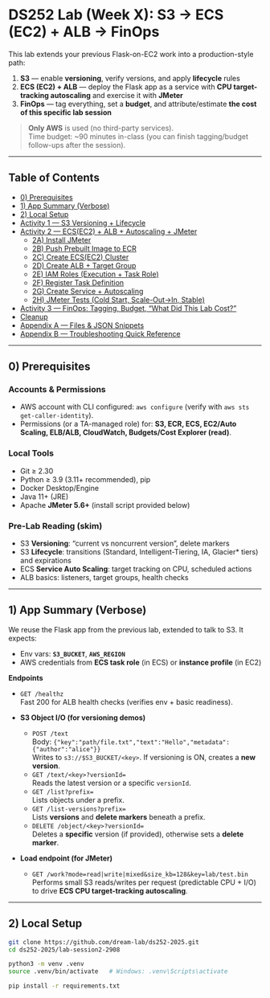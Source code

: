 # DS252 Lab (Week X): S3 → ECS (EC2) + ALB → FinOps

This lab extends your previous Flask-on-EC2 work into a production-style path:

1) **S3** — enable **versioning**, verify versions, and apply **lifecycle** rules  
2) **ECS (EC2) + ALB** — deploy the Flask app as a service with **CPU target-tracking autoscaling** and exercise it with **JMeter**  
3) **FinOps** — tag everything, set a **budget**, and attribute/estimate **the cost of this specific lab session**

> **Only AWS** is used (no third-party services).  
> Time budget: ~90 minutes in-class (you can finish tagging/budget follow-ups after the session).

---

## Table of Contents

- [0) Prerequisites](#0-prerequisites)
- [1) App Summary (Verbose)](#1-app-summary-verbose)
- [2) Local Setup](#2-local-setup)
- [Activity 1 — S3 Versioning + Lifecycle](#activity-1--s3-versioning--lifecycle)
- [Activity 2 — ECS(EC2) + ALB + Autoscaling + JMeter](#activity-2--ecsec2--alb--autoscaling--jmeter)
  - [2A) Install JMeter](#2a-install-jmeter)
  - [2B) Push Prebuilt Image to ECR](#2b-push-prebuilt-image-to-ecr)
  - [2C) Create ECS(EC2) Cluster](#2c-create-ecsec2-cluster)
  - [2D) Create ALB + Target Group](#2d-create-alb--target-group)
  - [2E) IAM Roles (Execution + Task Role)](#2e-iam-roles-execution--task-role)
  - [2F) Register Task Definition](#2f-register-task-definition)
  - [2G) Create Service + Autoscaling](#2g-create-service--autoscaling)
  - [2H) JMeter Tests (Cold Start, Scale-Out→In, Stable)](#2h-jmeter-tests-cold-start-scale-outin-stable)
- [Activity 3 — FinOps: Tagging, Budget, “What Did This Lab Cost?”](#activity-3--finops-tagging-budget-what-did-this-lab-cost)
- [Cleanup](#cleanup)
- [Appendix A — Files & JSON Snippets](#appendix-a--files--json-snippets)
- [Appendix B — Troubleshooting Quick Reference](#appendix-b--troubleshooting-quick-reference)

---

## 0) Prerequisites

### Accounts & Permissions
- AWS account with CLI configured: `aws configure` (verify with `aws sts get-caller-identity`).
- Permissions (or a TA-managed role) for: **S3, ECR, ECS, EC2/Auto Scaling, ELB/ALB, CloudWatch, Budgets/Cost Explorer (read)**.

### Local Tools
- Git ≥ 2.30  
- Python ≥ 3.9 (3.11+ recommended), pip  
- Docker Desktop/Engine  
- Java 11+ (JRE)  
- Apache **JMeter 5.6+** (install script provided below)

### Pre-Lab Reading (skim)
- S3 **Versioning**: “current vs noncurrent version”, delete markers  
- S3 **Lifecycle**: transitions (Standard, Intelligent-Tiering, IA, Glacier* tiers) and expirations  
- ECS **Service Auto Scaling**: target tracking on CPU, scheduled actions  
- ALB basics: listeners, target groups, health checks

---

## 1) App Summary (Verbose)

We reuse the Flask app from the previous lab, extended to talk to S3. It expects:

- Env vars: **`S3_BUCKET`**, **`AWS_REGION`**
- AWS credentials from **ECS task role** (in ECS) or **instance profile** (in EC2)

**Endpoints**

- `GET /healthz`  
  Fast 200 for ALB health checks (verifies env + basic readiness).

- **S3 Object I/O (for versioning demos)**
  - `POST /text`  
    Body: `{"key":"path/file.txt","text":"Hello","metadata":{"author":"alice"}}`  
    Writes to `s3://$S3_BUCKET/<key>`. If versioning is ON, creates a **new version**.
  - `GET /text/<key>?versionId=`  
    Reads the latest version or a specific `versionId`.
  - `GET /list?prefix=`  
    Lists objects under a prefix.
  - `GET /list-versions?prefix=`  
    Lists **versions** and **delete markers** beneath a prefix.
  - `DELETE /object/<key>?versionId=`  
    Deletes a **specific** version (if provided), otherwise sets a **delete marker**.

- **Load endpoint (for JMeter)**
  - `GET /work?mode=read|write|mixed&size_kb=128&key=lab/test.bin`  
    Performs small S3 reads/writes per request (predictable CPU + I/O) to drive **ECS CPU target-tracking autoscaling**.

---

## 2) Local Setup

```bash
git clone https://github.com/dream-lab/ds252-2025.git
cd ds252-2025/lab-session2-2908

python3 -m venv .venv
source .venv/bin/activate   # Windows: .venv\Scripts\activate

pip install -r requirements.txt
